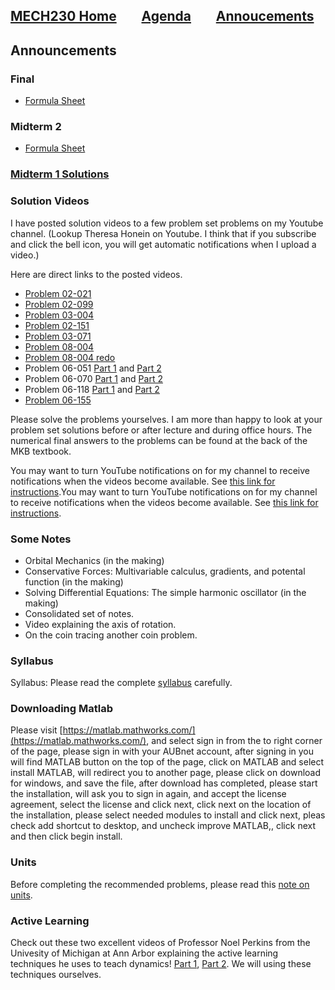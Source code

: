 [MECH230 Home](homepage.md)        [Agenda](lectures-agenda.md)        [Annoucements](announcements.md)
---

## Announcements

### Final
- [Formula Sheet](notes/Final_Formulas.pdf)

### Midterm 2
- [Formula Sheet](notes/Midterm_2_Formulas.pdf)

### [Midterm 1 Solutions](Midterm_1___Solutions___Online_Version.pdf)

### Solution Videos

I have posted solution videos to a few problem set problems on my Youtube channel. (Lookup Theresa Honein on Youtube. I think that if you subscribe and click the bell icon, you will get automatic notifications when I upload a video.)

Here are direct links to the posted videos.
- [Problem 02-021](https://youtu.be/wbUBexp8xfc)
- [Problem 02-099](https://www.youtube.com/watch?v=Bt5neJj4Zhc&t=911s)
- [Problem 03-004](https://www.youtube.com/watch?v=LAl3ZUiUpus&list=PLT0TfbRhIpQFwEo4f-kzETUIjA1tQqJV9&index=1)
- [Problem 02-151](https://youtu.be/Z8Un0esREyw)
- [Problem 03-071](https://youtu.be/RDFfE0tFTnk)
- [Problem 08-004](https://youtu.be/16BBDDS5nMg)
- [Problem 08-004 redo](https://youtu.be/YE9N2f2qTqg)
- Problem 06-051 [Part 1](https://youtu.be/iQEG2_D207A) and [Part 2](https://youtu.be/ah63r2FgXTI)
- Problem 06-070 [Part 1](https://youtu.be/acDAeDBoAg4) and [Part 2](https://youtube.com/shorts/b5tVpf2gdkw?feature=share)
- Problem 06-118 [Part 1](https://youtu.be/oOSbK5uyTww) and [Part 2](https://youtu.be/DW40EHHgCbk)
- [Problem 06-155](https://youtu.be/0N8tDgnrXNA)

Please solve the problems yourselves. I am more than happy to look at your problem set solutions before or after lecture and during office hours. The numerical final answers to the problems can be found at the back of the MKB textbook.

You may want to turn YouTube notifications on for my channel to receive notifications when the videos become available. See [this link for instructions](https://support.google.com/youtube/answer/3382248?hl=en&co=GENIE.Platform%3DAndroid).You may want to turn YouTube notifications on for my channel to receive notifications when the videos become available. See [this link for instructions](https://support.google.com/youtube/answer/3382248?hl=en&co=GENIE.Platform%3DAndroid).

### Some Notes
- Orbital Mechanics (in the making)
- Conservative Forces: Multivariable calculus, gradients, and potental function (in the making)
- Solving Differential Equations: The simple harmonic oscillator (in the making)
- Consolidated set of notes.
- Video explaining the axis of rotation.
- On the coin tracing another coin problem.

### Syllabus
Syllabus: Please read the complete [syllabus](MECH230-Syllabus-Sec2.pdf) carefully.

### Downloading Matlab
Please visit [https://matlab.mathworks.com/](https://matlab.mathworks.com/), and select sign in from the to right corner of the page, please sign in with your AUBnet account, after signing in you will find MATLAB button on the top of the page, click on MATLAB and select install MATLAB, will redirect you to another page, please click on download for windows, and save the file, after download has completed, please start the installation, will ask you to sign in again, and accept the license agreement, select the license and click next, click next on the location of the installation, please select needed modules to install and click next, pleas check add shortcut to desktop, and uncheck improve MATLAB,, click next and then click begin install.

### Units
Before completing the recommended problems, please read this [note on units](notes/Note_on_Units.pdf).

### Active Learning
Check out these two excellent videos of Professor Noel Perkins from the Univesity of Michigan at Ann Arbor explaining the active learning techniques he uses to teach dynamics! [Part 1](https://www.youtube.com/watch?v=wHEys-JHeb8), [Part 2](https://www.youtube.com/watch?v=96j69u4v-wE). We will using these techniques ourselves.



